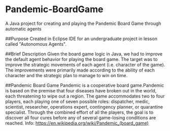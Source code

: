 # Pandemic-BoardGame
A Java project for creating and playing the Pandemic Board Game through automatic agents

##Purpose
Created in Eclipse IDE for an undergraduate project in lesson called "Autonomous Agents".

##Brief Description
Given the board game logic in Java, we had to improve the default agent behavior for playing the board game. The target was to improve the strategic movements of each agent (i.e. character of the game).
The improvements were primarily made according to the ability of each character and the strategic plan to manage to win on time.

##Pandemic Board Game
Pandemic is a cooperative board game.Pandemic is based on the premise that four diseases have broken out in the world, each threatening to wipe out a region. The game accommodates two to four players, each playing one of seven possible roles: dispatcher, medic, scientist, researcher, operations expert, contingency planner, or quarantine specialist. Through the combined effort of all the players, the goal is to discover all four cures before any of several game-losing conditions are reached.
Info: <https://en.wikipedia.org/wiki/Pandemic_(board_game)>
